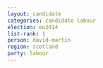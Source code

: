 ```yaml
---
layout: candidate
categories: candidate labour
election: eu2014
list-rank: 1
person: david-martin
region: scotland
party: labour
---
```

